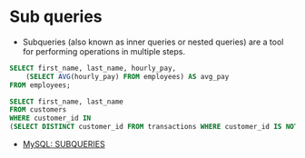 # Sub queries

- Subqueries (also known as inner queries or nested queries) are a tool for performing operations in multiple steps.

```sql
SELECT first_name, last_name, hourly_pay, 
    (SELECT AVG(hourly_pay) FROM employees) AS avg_pay
FROM employees;
```

```sql
SELECT first_name, last_name
FROM customers
WHERE customer_id IN 
(SELECT DISTINCT customer_id FROM transactions WHERE customer_id IS NOT NULL);
```

- [MySQL: SUBQUERIES](https://youtu.be/i5acg3Hvu6g?si=ocgG4OfMSd8imgmx)
